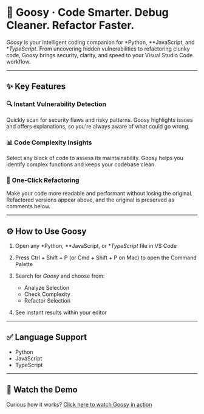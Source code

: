 # 🪿 Goosy · Code Smarter. Debug Cleaner. Refactor Faster.

*Goosy* is your intelligent coding companion for *Python, **JavaScript, and **TypeScript*. From uncovering hidden vulnerabilities to refactoring clunky code, Goosy brings security, clarity, and speed to your Visual Studio Code workflow.

---

## ✨ Key Features

### 🔍 Instant Vulnerability Detection

Quickly scan for security flaws and risky patterns. Goosy highlights issues and offers explanations, so you're always aware of what could go wrong.

### 📊 Code Complexity Insights

Select any block of code to assess its maintainability. Goosy helps you identify complex functions and keeps your codebase clean.

### 🧠 One-Click Refactoring

Make your code more readable and performant without losing the original. Refactored versions appear above, and the original is preserved as comments below.

---

## ⚙ How to Use Goosy

1. Open any *Python, **JavaScript, or **TypeScript* file in VS Code
2. Press Ctrl + Shift + P (or Cmd + Shift + P on Mac) to open the Command Palette
3. Search for *Goosy* and choose from:

   * Analyze Selection
   * Check Complexity
   * Refactor Selection
4. See instant results within your editor

---

## ✅ Language Support

* Python
* JavaScript
* TypeScript

---

## 🎥 Watch the Demo

Curious how it works?
[Click here to watch Goosy in action](https://youtu.be/T_8CScm3SBk?si=M3Vp3SYvG4UNo8_y)